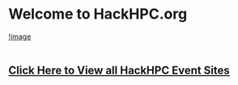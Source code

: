# Welcome to HackHPC.org

[!image](img/hackHPCbadge.png)
<br><br>
<h2><a href="index.html">Click Here to View all HackHPC Event Sites</a></h2>